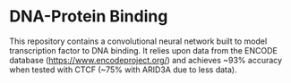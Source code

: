 # DNA-Protein Binding
This repository contains a convolutional neural network built to model transcription factor to DNA binding. It relies upon data from the ENCODE database (https://www.encodeproject.org/) and achieves ~93% accuracy when tested with CTCF (~75% with ARID3A due to less data).

